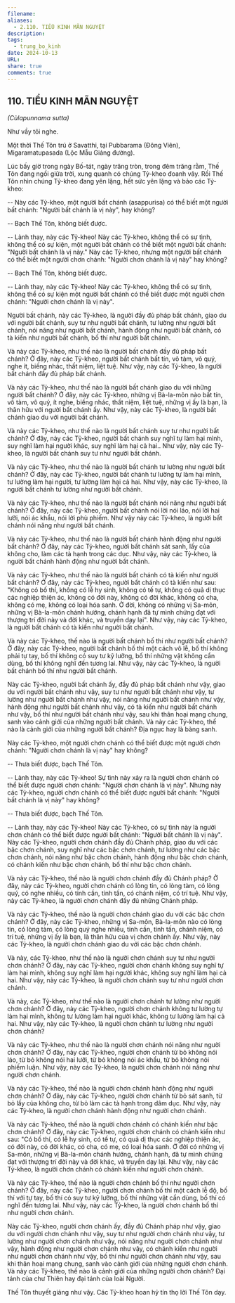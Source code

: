 ```yaml
---
filename: 
aliases:
  - 2.110. TIỂU KINH MÃN NGUYỆT
description: 
tags:
  - trung_bo_kinh
date: 2024-10-13
URL: 
share: true
comments: true
---
```

## 110. TIỂU KINH MÃN NGUYỆT  
_(Cùlapunnama sutta)_

Như vầy tôi nghe.

Một thời Thế Tôn trú ở Savatthi, tại Pubbarama (Ðông Viên), Migaramatupasada (Lộc Mẫu Giảng đường).

Lúc bấy giờ trong ngày Bố-tát, ngày trăng tròn, trong đêm trăng rằm, Thế Tôn đang ngồi giữa trời, xung quanh có chúng Tỷ-kheo đoanh vây. Rồi Thế Tôn nhìn chúng Tỷ-kheo đang yên lặng, hết sức yên lặng và bảo các Tỷ-kheo:

-- Này các Tỷ-kheo, một người bất chánh (asappurisa) có thể biết một người bất chánh: "Người bất chánh là vị này", hay không?

-- Bạch Thế Tôn, không biết được.

-- Lành thay, này các Tỷ-kheo! Này các Tỷ-kheo, không thể có sự tình, không thể có sự kiện, một người bất chánh có thể biết một người bất chánh: "Người bất chánh là vị này." Này các Tỷ-kheo, nhưng một người bất chánh có thể biết một người chơn chánh: "Người chơn chánh là vị này" hay không?

-- Bạch Thế Tôn, không biết được.

-- Lành thay, này các Tỷ-kheo! Này các Tỷ-kheo, không thể có sự tình, không thể có sự kiện một người bất chánh có thể biết được một người chơn chánh: "Người chơn chánh là vị này".

Người bất chánh, này các Tỷ-kheo, là người đầy đủ pháp bất chánh, giao du với người bất chánh, suy tư như người bất chánh, tư lường như người bất chánh, nói năng như người bất chánh, hành động như người bất chánh, có tà kiến như người bất chánh, bố thí như người bất chánh.

Và này các Tỷ-kheo, như thế nào là người bất chánh đầy đủ pháp bất chánh? Ở đây, này các Tỷ-kheo, người bất chánh bất tín, vô tàm, vô quý, nghe ít, biếng nhác, thất niệm, liệt tuệ. Như vậy, này các Tỷ-kheo, là người bất chánh đầy đủ pháp bất chánh.

Và này các Tỷ-kheo, như thế nào là người bất chánh giao du với những người bất chánh? Ở đây, này các Tỷ-kheo, những vị Bà-la-môn nào bất tín, vô tàm, vô quý, ít nghe, biếng nhác, thất niệm, liệt tuệ, những vị ấy là bạn, là thân hữu với người bất chánh ấy. Như vậy, này các Tỷ-kheo, là người bất chánh giao du với người bất chánh.

Và này các Tỷ-kheo, như thế nào là người bất chánh suy tư như người bất chánh? Ở đây, này các Tỷ-kheo, người bất chánh suy nghĩ tự làm hại mình, suy nghĩ làm hại người khác, suy nghĩ làm hại cả hai.. Như vậy, này các Tỷ-kheo, là người bất chánh suy tư như người bất chánh.

Và này các Tỷ-kheo, như thế nào là người bất chánh tư lường như người bất chánh? Ở đây, này các Tỷ-kheo, người bất chánh tư lường tự làm hại mình, tư lường làm hại người, tư lường làm hại cả hai. Như vậy, này các Tỷ-kheo, là người bất chánh tư lường như người bất chánh.

Và này các Tỷ-kheo, như thế nào là người bất chánh nói năng như người bất chánh? Ở đây, này các Tỷ-kheo, người bất chánh nói lời nói láo, nói lời hai lưỡi, nói ác khẩu, nói lời phù phiếm. Như vậy này các Tỷ-kheo, là người bất chánh nói năng như người bất chánh.

Và này các Tỷ-kheo, như thế nào là người bất chánh hành động như người bất chánh? Ở đây, này các Tỷ-kheo, người bất chánh sát sanh, lấy của không cho, làm các tà hạnh trong các dục. Như vậy, này các Tỷ-kheo, là người bất chánh hành động như người bất chánh.

Và này các Tỷ-kheo, như thế nào là người bất chánh có tà kiến như người bất chánh? Ở đây, này các Tỷ-kheo, người bất chánh có tà kiến như sau: "Không có bố thí, không có lễ hy sinh, không có tế tự, không có quả dị thục các nghiệp thiện ác, không có đời này, không có đời khác, không có cha, không có mẹ, không có loại hóa sanh. Ở đời, không có những vị Sa-môn, những vị Bà-la-môn chánh hướng, chánh hạnh đã tự mình chứng đạt với thượng trí đời này và đời khác, và truyền dạy lại". Như vậy, này các Tỷ-kheo, là người bất chánh có tà kiến như người bất chánh.

Và này các Tỷ-kheo, thế nào là người bất chánh bố thí như người bất chánh? Ở đây, này các Tỷ-kheo, người bất chánh bố thí một cách vô lễ, bố thí không phải tự tay, bố thí không có suy tư kỹ lưỡng, bố thí những vật không cần dùng, bố thí không nghĩ đến tương lai. Như vậy, này các Tỷ-kheo, là người bất chánh bố thí như người bất chánh.

Này các Tỷ-kheo, người bất chánh ấy, đầy đủ pháp bất chánh như vậy, giao du với người bất chánh như vậy, suy tư như người bất chánh như vậy, tư lường như người bất chánh như vậy, nói năng như người bất chánh như vậy, hành động như người bất chánh như vậy, có tà kiến như người bất chánh như vậy, bố thí như người bất chánh như vậy, sau khi thân hoại mạng chung, sanh vào cảnh giới của những người bất chánh. Và này các Tỷ-kheo, thế nào là cảnh giới của những người bất chánh? Ðịa ngục hay là bàng sanh.

Này các Tỷ-kheo, một người chơn chánh có thể biết được một người chơn chánh: "Người chơn chánh là vị này" hay không?

-- Thưa biết được, bạch Thế Tôn.

-- Lành thay, này các Tỷ-kheo! Sự tình này xảy ra là người chơn chánh có thể biết được người chơn chánh: "Người chơn chánh là vị này". Nhưng này các Tỷ-kheo, người chơn chánh có thể biết được người bất chánh: "Người bất chánh là vị này" hay không?

-- Thưa biết được, bạch Thế Tôn.

-- Lành thay, này các Tỷ-kheo! Này các Tỷ-kheo, có sự tình này là người chơn chánh có thể biết được người bất chánh: "Người bất chánh là vị này". Này các Tỷ-kheo, người chơn chánh đầy đủ Chánh pháp, giao du với các bậc chơn chánh, suy nghĩ như các bậc chơn chánh, tư lường như các bậc chơn chánh, nói năng như bậc chơn chánh, hành động như bậc chơn chánh, có chánh kiến như bậc chơn chánh, bố thí như bậc chơn chánh.

Và này các Tỷ-kheo, thế nào là người chơn chánh đầy đủ Chánh pháp? Ở đây, này các Tỷ-kheo, người chơn chánh có lòng tin, có lòng tàm, có lòng quý, có nghe nhiều, có tinh cần, tinh tấn, có chánh niệm, có trí tuệ. Như vậy, này các Tỷ-kheo, là người chơn chánh đầy đủ những Chánh pháp.

Và này các Tỷ-kheo, thế nào là người chơn chánh giao du với các bậc chơn chánh? Ở đây, này các Tỷ-kheo, những vị Sa-môn, Bà-la-môn nào có lòng tin, có lòng tàm, có lòng quý nghe nhiều, tinh cần, tinh tấn, chánh niệm, có trí tuệ, những vị ấy là bạn, là thân hữu của vị chơn chánh ấy. Như vậy, này các Tỷ-kheo, là người chơn chánh giao du với các bậc chơn chánh.

Và này, các Tỷ-kheo, như thế nào là người chơn chánh suy tư như người chơn chánh? Ở đây, này các Tỷ-kheo, người chơn chánh không suy nghĩ tự làm hại mình, không suy nghĩ làm hại người khác, không suy nghĩ làm hại cả hai. Như vậy, này các Tỷ-kheo, là người chơn chánh suy tư như người chơn chánh.

Và này, các Tỷ-kheo, như thế nào là người chơn chánh tư lường như người chơn chánh? Ở đây, này các Tỷ-kheo, người chơn chánh không tư lường tự làm hại mình, không tư lường làm hại người khác, không tư lường làm hại cả hai. Như vậy, này các Tỷ-kheo, là người chơn chánh tư lường như người chơn chánh?

Và này các Tỷ-kheo, như thế nào là người chơn chánh nói năng như người chơn chánh? Ở đây, này các Tỷ-kheo, người chơn chánh từ bỏ không nói láo, từ bỏ không nói hai lưỡi, từ bỏ không nói ác khẩu, từ bỏ không nói phiếm luận. Như vậy, này các Tỷ-kheo, là người chơn chánh nói năng như người chơn chánh.

Và này các Tỷ-kheo, thế nào là người chơn chánh hành động như người chơn chánh? Ở đây, này các Tỷ-kheo, người chơn chánh từ bỏ sát sanh, từ bỏ lấy của không cho, từ bỏ làm các tà hạnh trong dâm dục. Như vậy, này các Tỷ-kheo, là người chơn chánh hành động như người chơn chánh.

Và này các Tỷ-kheo, thế nào là người chơn chánh có chánh kiến như bậc chơn chánh? Ở đây, này các Tỷ-kheo, người chơn chánh có chánh kiến như sau: "Có bố thí, có lễ hy sinh, có tế tự, có quả dị thục các nghiệp thiện ác, có đời này, có đời khác, có cha, có mẹ, có loại hóa sanh. Ở đời có những vị Sa-môn, những vị Bà-la-môn chánh hướng, chánh hạnh, đã tự mình chứng đạt với thượng trí đời này và đời khác, và truyền dạy lại. Như vậy, này các Tỷ-kheo, là người chơn chánh có chánh kiến như người chơn chánh.

Và này các Tỷ-kheo, thế nào là người chơn chánh bố thí như người chơn chánh? Ở đây, này các Tỷ-kheo, người chơn chánh bố thí một cách lễ độ, bố thí với tự tay, bố thí có suy tư kỹ lưỡng, bố thí những vật cần dùng, bố thí có nghĩ đến tương lai. Như vậy, này các Tỷ-kheo, là người chơn chánh bố thí như người chơn chánh.

Này các Tỷ-kheo, người chơn chánh ấy, đầy đủ Chánh pháp như vậy, giao du với người chơn chánh như vậy, suy tư như người chơn chánh như vậy, tư lường như người chơn chánh như vậy, nói năng như người chơn chánh như vậy, hành động như người chơn chánh như vậy, có chánh kiến như người như người chơn chánh như vậy, bố thí như người chơn chánh như vậy, sau khi thân hoại mạng chung, sanh vào cảnh giới của những người chơn chánh. Và này các Tỷ-kheo, thế nào là cảnh giới của những người chơn chánh? Ðại tánh của chư Thiên hay đại tánh của loài Người.

Thế Tôn thuyết giảng như vậy. Các Tỷ-kheo hoan hỷ tín thọ lời Thế Tôn dạy.